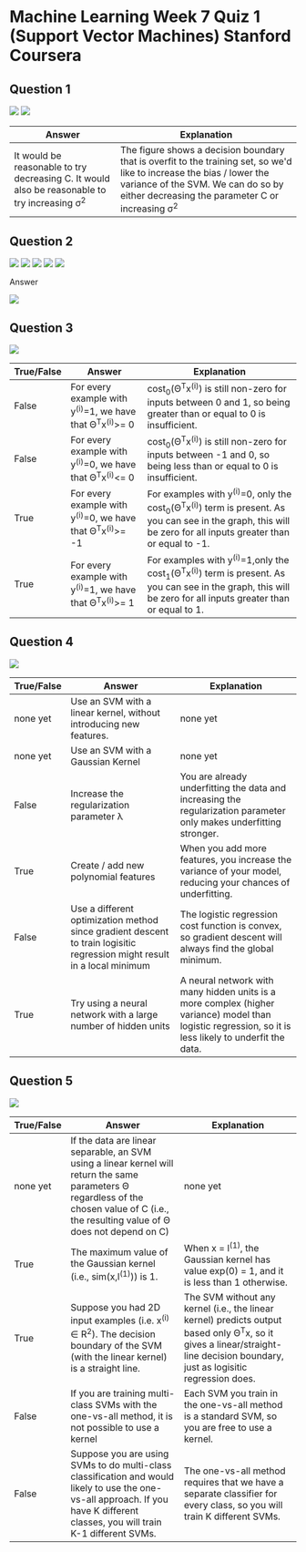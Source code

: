 # Machine Learning Week 7 Quiz 1 (Support Vector Machines) Stanford Coursera

Question 1
----------
![](https://github.com/mGalarnyk/datasciencecoursera/blob/master/Stanford_Machine_Learning/Week1/data/SupportVectorMachinesQ1p1.png)
![](https://github.com/mGalarnyk/datasciencecoursera/blob/master/Stanford_Machine_Learning/Week1/data/SupportVectorMachinesQ1p2.png)

Answer | Explanation
--- | ---
It would be reasonable to try decreasing C. It would also be reasonable to try increasing  σ<sup>2</sup>  | The figure shows a decision boundary that is overfit to the training set, so we'd like to increase the bias / lower the variance of the SVM. We can do so by either decreasing the parameter C or increasing σ<sup>2</sup>

Question 2
----------
![](https://github.com/mGalarnyk/datasciencecoursera/blob/master/Stanford_Machine_Learning/Week1/data/SupportVectorMachinesQ2p1.png)
![](https://github.com/mGalarnyk/datasciencecoursera/blob/master/Stanford_Machine_Learning/Week1/data/SupportVectorMachinesQ2p2.png)
![](https://github.com/mGalarnyk/datasciencecoursera/blob/master/Stanford_Machine_Learning/Week1/data/SupportVectorMachinesQ2p3.png)
![](https://github.com/mGalarnyk/datasciencecoursera/blob/master/Stanford_Machine_Learning/Week1/data/SupportVectorMachinesQ2p4.png)
![](https://github.com/mGalarnyk/datasciencecoursera/blob/master/Stanford_Machine_Learning/Week1/data/SupportVectorMachinesQ2p5.png)


Answer

![](https://github.com/mGalarnyk/datasciencecoursera/blob/master/Stanford_Machine_Learning/Week1/data/SupportVectorMachinesQ2p2Solution.png)

Question 3
----------
![](https://github.com/mGalarnyk/datasciencecoursera/blob/master/Stanford_Machine_Learning/Week1/data/SupportVectorMachinesQ3.png)

True/False | Answer | Explanation
--- | --- | ---
False | For every example with y<sup>(i)</sup>=1, we have that Θ<sup>T</sup>x<sup>(i)</sup>>= 0  | cost<sub>0</sub>(Θ<sup>T</sup>x<sup>(i)</sup>) is still non-zero for inputs between 0 and 1, so being greater than or equal to 0 is insufficient. 
False | For every example with y<sup>(i)</sup>=0, we have that Θ<sup>T</sup>x<sup>(i)</sup><= 0 | cost<sub>0</sub>(Θ<sup>T</sup>x<sup>(i)</sup>) is still non-zero for inputs between -1 and 0, so being less than or equal to 0 is insufficient. 
True | For every example with y<sup>(i)</sup>=0, we have that Θ<sup>T</sup>x<sup>(i)</sup>>= -1  |  For examples with y<sup>(i)</sup>=0, only the cost<sub>0</sub>(Θ<sup>T</sup>x<sup>(i)</sup>) term is present. As you can see in the graph, this will be zero for all inputs greater than or equal to -1. 
True | For every example with y<sup>(i)</sup>=1, we have that Θ<sup>T</sup>x<sup>(i)</sup>>= 1  | For examples with y<sup>(i)</sup>=1,only the cost<sub>1</sub>(Θ<sup>T</sup>x<sup>(i)</sup>) term is present. As you can see in the graph, this will be zero for all inputs greater than or equal to 1. 

Question 4
----------
![](https://github.com/mGalarnyk/datasciencecoursera/blob/master/Stanford_Machine_Learning/Week1/data/SupportVectorMachinesQ4.png)

True/False | Answer | Explanation
--- | --- | ---
none yet | Use an SVM with a linear kernel, without introducing new features.| none yet
none yet | Use an SVM with a Gaussian Kernel| none yet
False | Increase the regularization parameter λ | You are already underfitting the data and increasing the regularization parameter only makes underfitting stronger. 
True | Create / add new polynomial features | When you add more features, you increase the variance of your model, reducing your chances of underfitting. 
False | Use a different optimization method since gradient descent to train logisitic regression might result in a local minimum | The logistic regression cost function is convex, so gradient descent will always find the global minimum. 
True | Try using a neural network with a large number of hidden units | A neural network with many hidden units is a more complex (higher variance) model than logistic regression, so it is less likely to underfit the data. 

Question 5
----------
![](https://github.com/mGalarnyk/datasciencecoursera/blob/master/Stanford_Machine_Learning/Week1/data/SupportVectorMachinesQ5.png)

True/False | Answer | Explanation
--- | --- | ---
none yet | If the data are linear separable, an SVM using a linear kernel will return the same parameters Θ regardless of the chosen value of C (i.e., the resulting value of Θ does not depend on C)  | none yet
True | The maximum value of the Gaussian kernel (i.e., sim(x,l<sup>(1)</sup>)) is 1. | When x = l<sup>(1)</sup>, the Gaussian kernel has value exp(0) = 1, and it is less than 1 otherwise. 
True | Suppose you had 2D input examples (i.e. x<sup>(i)</sup> ∈ R<sup>2</sup>). The decision boundary of the SVM (with the linear kernel) is a straight line. | The SVM without any kernel (i.e., the linear kernel) predicts output based only Θ<sup>T</sup>x, so it gives a linear/straight-line decision boundary, just as logisitic regression does. 
False | If you are training multi-class SVMs with the one-vs-all method, it is not possible to use a kernel | Each SVM you train in the one-vs-all method is a standard SVM, so you are free to use a kernel. 
False | Suppose you are using SVMs to do multi-class classification and would likely to use the one-vs-all approach. If you have K different classes, you will train K-1 different SVMs. | The one-vs-all method requires that we have a separate classifier for every class, so you will train K different SVMs.
